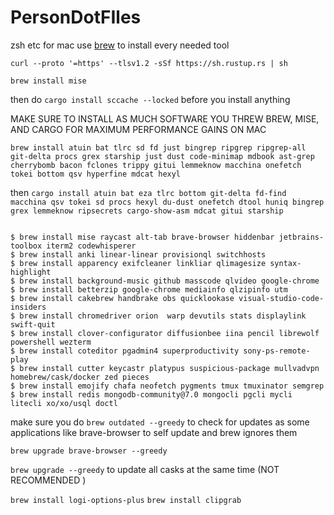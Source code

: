 # PersonDotFIles
zsh etc for mac
use [brew](https://brew.sh/) to install every needed tool 


`curl --proto '=https' --tlsv1.2 -sSf https://sh.rustup.rs | sh`

`brew install mise`

then do `cargo install sccache --locked` before you install anything

MAKE SURE TO INSTALL AS MUCH SOFTWARE YOU THREW BREW, MISE, AND CARGO FOR MAXIMUM PERFORMANCE GAINS ON MAC

`brew install atuin bat tlrc sd fd just bingrep ripgrep ripgrep-all git-delta procs grex starship just dust code-minimap mdbook ast-grep cherrybomb bacon fclones trippy gitui lemmeknow macchina onefetch tokei bottom qsv hyperfine mdcat hexyl`


then `cargo install atuin bat eza tlrc bottom git-delta fd-find macchina qsv tokei sd procs hexyl du-dust onefetch dtool huniq bingrep grex lemmeknow ripsecrets cargo-show-asm mdcat gitui starship`



```sh-session

$ brew install mise raycast alt-tab brave-browser hiddenbar jetbrains-toolbox iterm2 codewhisperer
$ brew install anki linear-linear provisionql switchhosts
$ brew install apparency exifcleaner linkliar qlimagesize syntax-highlight
$ brew install background-music github masscode qlvideo google-chrome
$ brew install betterzip google-chrome mediainfo qlzipinfo utm
$ brew install cakebrew handbrake obs quicklookase visual-studio-code-insiders
$ brew install chromedriver orion  warp devutils stats displaylink swift-quit
$ brew install clover-configurator diffusionbee iina pencil librewolf powershell wezterm
$ brew install coteditor pgadmin4 superproductivity sony-ps-remote-play
$ brew install cutter keycastr platypus suspicious-package mullvadvpn homebrew/cask/docker zed pieces
$ brew install emojify chafa neofetch pygments tmux tmuxinator semgrep
$ brew install redis mongodb-community@7.0 mongocli pgcli mycli litecli xo/xo/usql doctl
```
make sure you do `brew outdated --greedy` to check for updates as some applications like brave-browser to self update and brew ignores them

`brew upgrade brave-browser --greedy`

`brew upgrade --greedy` to update all casks at the same time (NOT RECOMMENDED )


`brew install logi-options-plus`
`brew install clipgrab`
